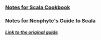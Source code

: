 ### [Notes for Scala Cookbook](https://github.com/GitHCoRradO/ScalaCookbookNotes/blob/master/Scala%20Cookbook%20Notes.md)

### [Notes for Neophyte's Guide to Scala]()
##### [Link to the original guide](https://danielwestheide.com/scala/neophytes.html)

